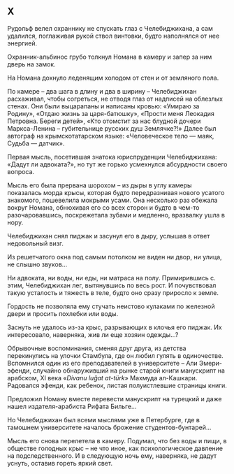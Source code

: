 ## X

Рудольф велел охраннику не спускать глаз с Челебиджихана, а сам удалился, поглаживая рукой ствол винтовки, будто наполнялся от нее энергией.

Охранник-альбинос грубо толкнул Номана в камеру и запер за ним дверь на замок.

На Номана дохнуло леденящим холодом от стен и от земляного пола.

По камере – два шага в длину и два в ширину – Челебиджихан расхаживал, чтобы согреться, не отводя глаз от надписей на облезлых стенах.
Они были выцарапаны и написаны кровью:
«Умираю за Родину», «Отдаю жизнь за царя-батюшку», «Прости меня Леокадия Петровна.
Береги детей», «Кто отомстит за нас блудной дочери Маркса-Ленина – губительнице русских душ Землячке?!» Далее был автограф на крымскотатарском языке: «Человеческое тело — маяк, Судьба — датчик».

Первая мысль, посетившая знатока юриспруденции Челебиджихана:
«Дадут ли адвоката?», но тут же горько усмехнулся абсурдности своего вопроса.

Мысль его была прервана шорохом – из дыры в углу камеры показалась морда крысы, которая будто передразнивая нового усатого знакомого, пошевелила мокрыми усами.
Она несколько раз обежала вокруг Номана, обнюхивая его со всех сторон и будто в чем-то разочаровавшись, поскрежетала зубами и медленно, вразвалку ушла в нору.

Челебиджихан снял пиджак и засунул его в дыру, услышав в ответ недовольный визг.

Из решетчатого окна под самым потолком не виден ни двор, ни улица, не слышно звуков...

Ни адвоката, ни воды, ни еды, ни матраса на полу.
Примирившись с. этим, Челебиджихан лег, вытянувшись по весь рост.
И почувствовал такую усталость и тяжесть в теле, будто оно сразу приросло к земле.

Гордость не позволяла ему стучать неистово кулаками по железной двери и просить похлебки или воды. 

Заснуть не удалось из-за крыс, разрывающих в клочья его пиджак.
Их интересовало, наверняка, жив ли еще хозяин одежды...?

Обрывочные воспоминания, сменяя друг друга, из детства перекинулись на улочки Стамбула, где он любил гулять в одиночестве.
Вспомнился один из его преподавателей в университете – Али Эмери-эфенди, случайно обнаруживший на рынке старой книги манускрипт на арабском, XI века «<var>Divanu luğat at-türk</var>» Махмуда ал-Кашкари.
Радовался эфенди, как ребенок, листая полуистлевшие страницы книги.

Предложил Номану вместе перевести манускрипт на турецкий и даже нашел издателя-арабиста Рифата Бильге...

Но Челебиджихан был всеми мыслями уже в Петербурге, где в тамошнем университете началось брожение студентов-бунтарей...

Мысль его снова перелетела в камеру.
Подумал, что без воды и пищи, в обществе голодных крыс – не что иное, как психологическое давление на подследственного.
И в следующую ночь ему, наверняка, не дадут уснуть, оставив гореть яркий свет.
